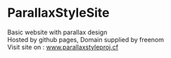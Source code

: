 # ParallaxStyleSite
Basic website with parallax design <br/>
Hosted by github pages, Domain supplied by freenom <br/>
Visit site on : www.parallaxstyleproj.cf
